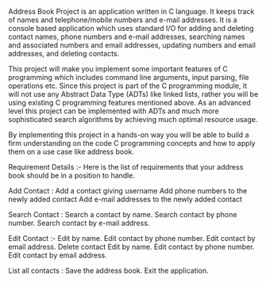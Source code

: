Address Book Project is an application written in C language. It keeps track of names and telephone/mobile numbers and e-mail addresses. It is a console based application which uses standard I/O for adding and deleting contact names, phone numbers and e-mail addresses, searching names and associated numbers and email addresses, updating numbers and email addresses, and deleting contacts.

This project will make you implement some important features of C programming which includes command line arguments, input parsing, file operations etc. Since this project is part of the C programming module, it will not use any Abstract Data Type (ADTs) like linked lists, rather you will be using existing C programming features mentioned above. As an advanced level this project can be implemented with ADTs and much more sophisticated search algorithms by achieving much optimal resource usage.

By implementing this project in a hands-on way you will be able to build a firm understanding on the code C programming concepts and how to apply them on a use case like address book.

Requirement Details :- Here is the list of requirements that your address book should be in a position to handle.

Add Contact : Add a contact giving username Add phone numbers to the newly added contact Add e-mail addresses to the newly added contact

Search Contact : Search a contact by name. Search contact by phone number. Search contact by e-mail address.

Edit Contact :- Edit by name. Edit contact by phone number. Edit contact by email address.
Delete contact Edit by name. Edit contact by phone number. Edit contact by email address.

List all contacts : Save the address book. Exit the application.
